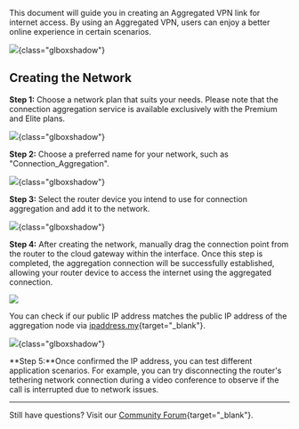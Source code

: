 
This document will guide you in creating an Aggregated VPN link for internet access. By using an Aggregated VPN, users can enjoy a better online experience in certain scenarios.

![](https://static.gl-inet.com/docs/astrowarp/tutorials/aggregation/1.png){class="glboxshadow"}

## **Creating the Network**

**Step 1:** Choose a network plan that suits your needs. Please note that the connection aggregation service is available exclusively with the Premium and Elite plans.

![](https://static.gl-inet.com/docs/astrowarp/tutorials/aggregation/2.png){class="glboxshadow"}

**Step 2:** Choose a preferred name for your network, such as "Connection_Aggregation".

![](https://static.gl-inet.com/docs/astrowarp/tutorials/aggregation/3.png){class="glboxshadow"}


**Step 3:** Select the router device you intend to use for connection aggregation and add it to the network.

![](https://static.gl-inet.com/docs/astrowarp/tutorials/aggregation/4.png){class="glboxshadow"}


**Step 4:** After creating the network, manually drag the connection point from the router to the cloud gateway within the interface. Once this step is completed, the aggregation connection will be successfully established, allowing your router device to access the internet using the aggregated connection.

![](https://static.gl-inet.com/docs/astrowarp/quick_start/router-connect-cloud-gateway.gif)


You can check if our public IP address matches the public IP address of the aggregation node via [ipaddress.my](https://www.ipaddress.my/){target="_blank"}.

![](https://static.gl-inet.com/docs/astrowarp/tutorials/aggregation/5.png){class="glboxshadow"}

**Step 5:**Once confirmed the IP address, you can test different application scenarios. For example, you can try disconnecting the router's tethering network connection during a video conference to observe if the call is interrupted due to network issues.

___

Still have questions? Visit our [Community Forum](https://forum.gl-inet.com){target="_blank"}.
